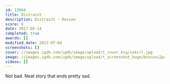```yaml
---
id: 13664
title: Distraint
description: Distraint - Review
score: 6
date: 2017-05-14
completed: true
awards: []
modified_date: 2022-07-04
screenshots: []
cover: //images.igdb.com/igdb/image/upload/t_cover_big/co4crl.jpg
image: //images.igdb.com/igdb/image/upload/t_screenshot_huge/bnncuxi2paevaex3j0c5.jpg
videos: []
---
```

Not bad. Neat story that ends pretty sad.
